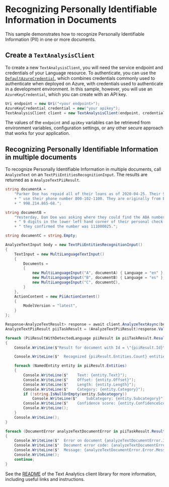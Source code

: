 # Recognizing Personally Identifiable Information in Documents

This sample demonstrates how to recognize Personally Identifiable Information (PII) in one or more documents.

## Create a `TextAnalysisClient`

To create a new `TextAnalysisClient`, you will need the service endpoint and credentials of your Language resource. To authenticate, you can use the [`DefaultAzureCredential`][DefaultAzureCredential], which combines credentials commonly used to authenticate when deployed on Azure, with credentials used to authenticate in a development environment. In this sample, however, you will use an `AzureKeyCredential`, which you can create with an API key.

```C# Snippet:CreateTextClient
Uri endpoint = new Uri("<your endpoint>");
AzureKeyCredential credential = new("your apikey");
TextAnalysisClient client = new TextAnalysisClient(endpoint, credential);;
```

The values of the `endpoint` and `apiKey` variables can be retrieved from environment variables, configuration settings, or any other secure approach that works for your application.

## Recognizing Personally Identifiable Information in multiple documents

To recognize Personally Identifiable Information in multiple documents, call `AnalyzeText` on an `TextPiiEntitiesRecognitionInput`.  The results are returned as a `AnalyzeTextPiiResult`.

```C# Snippet:Sample5_RecognizePiiEntitiesBatchConvenience
string documentA =
    "Parker Doe has repaid all of their loans as of 2020-04-25. Their SSN is 859-98-0987. To contact them,"
    + " use their phone number 800-102-1100. They are originally from Brazil and have document ID number"
    + " 998.214.865-68.";

string documentB =
    "Yesterday, Dan Doe was asking where they could find the ABA number. I explained that it is the first"
    + " 9 digits in the lower left hand corner of their personal check. After looking at their account"
    + " they confirmed the number was 111000025.";

string documentC = string.Empty;

AnalyzeTextInput body = new TextPiiEntitiesRecognitionInput()
{
    TextInput = new MultiLanguageTextInput()
    {
        Documents =
        {
            new MultiLanguageInput("A", documentA) { Language = "en" },
            new MultiLanguageInput("B", documentB) { Language = "es" },
            new MultiLanguageInput("C", documentC),
        }
    },
    ActionContent = new PiiActionContent()
    {
        ModelVersion = "latest",
    }
};

Response<AnalyzeTextResult> response = await client.AnalyzeTextAsync(body);
AnalyzeTextPiiResult piiTaskResult = (AnalyzeTextPiiResult)response.Value;

foreach (PiiResultWithDetectedLanguage piiResult in piiTaskResult.Results.Documents)
{
    Console.WriteLine($"Result for document with Id = \"{piiResult.Id}\":");

    Console.WriteLine($"  Recognized {piiResult.Entities.Count} entities:");

    foreach (NamedEntity entity in piiResult.Entities)
    {
        Console.WriteLine($"    Text: {entity.Text}");
        Console.WriteLine($"    Offset: {entity.Offset}");
        Console.WriteLine($"    Length: {entity.Length}");
        Console.WriteLine($"    Category: {entity.Category}");
        if (!string.IsNullOrEmpty(entity.Subcategory))
            Console.WriteLine($"    SubCategory: {entity.Subcategory}");
        Console.WriteLine($"    Confidence score: {entity.ConfidenceScore}");
        Console.WriteLine();
    }
    Console.WriteLine();
}

foreach (DocumentError analyzeTextDocumentError in piiTaskResult.Results.Errors)
{
    Console.WriteLine($"  Error on document {analyzeTextDocumentError.Id}!");
    Console.WriteLine($"  Document error code: {analyzeTextDocumentError.Error.Code}");
    Console.WriteLine($"  Message: {analyzeTextDocumentError.Error.Message}");
    Console.WriteLine();
    continue;
}
```

See the [README] of the Text Analytics client library for more information, including useful links and instructions.

[DefaultAzureCredential]: https://github.com/Azure/azure-sdk-for-net/blob/main/sdk/identity/Azure.Identity/README.md
[README]: https://github.com/Azure/azure-sdk-for-net/blob/main/sdk/cognitivelanguage/Azure.AI.Language.Text/samples/README.md
